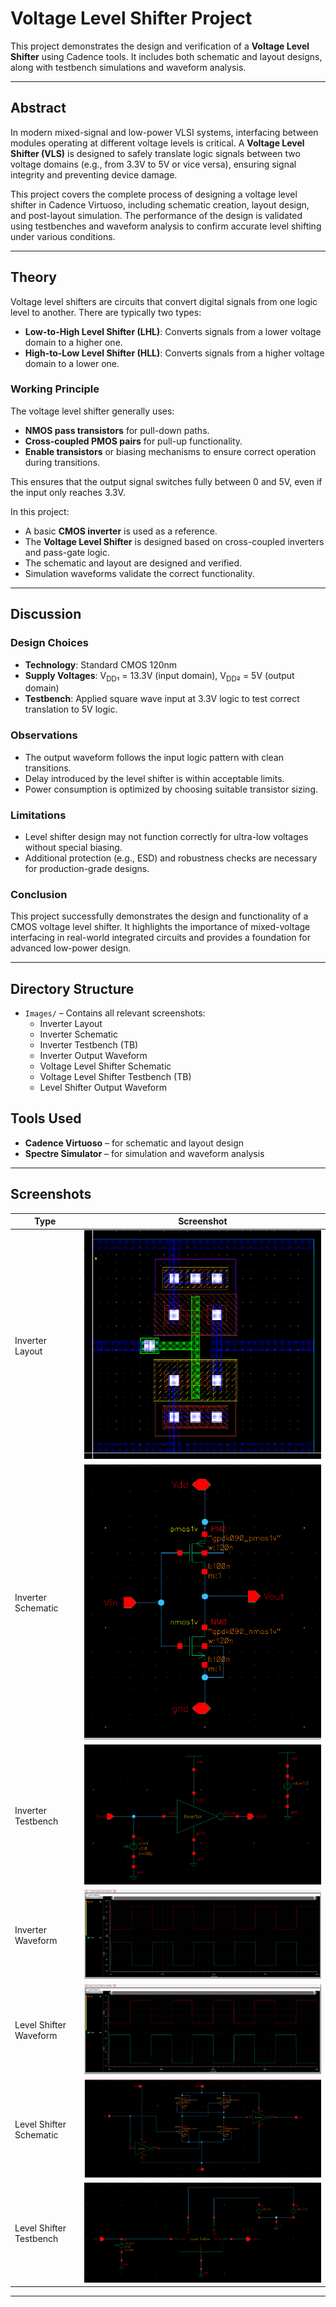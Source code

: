 # Voltage Level Shifter Project

This project demonstrates the design and verification of a **Voltage Level Shifter** using Cadence tools. It includes both schematic and layout designs, along with testbench simulations and waveform analysis.

---

## Abstract

In modern mixed-signal and low-power VLSI systems, interfacing between modules operating at different voltage levels is critical. A **Voltage Level Shifter (VLS)** is designed to safely translate logic signals between two voltage domains (e.g., from 3.3V to 5V or vice versa), ensuring signal integrity and preventing device damage.

This project covers the complete process of designing a voltage level shifter in Cadence Virtuoso, including schematic creation, layout design, and post-layout simulation. The performance of the design is validated using testbenches and waveform analysis to confirm accurate level shifting under various conditions.

---

## Theory

Voltage level shifters are circuits that convert digital signals from one logic level to another. There are typically two types:

- **Low-to-High Level Shifter (LHL)**: Converts signals from a lower voltage domain to a higher one.
- **High-to-Low Level Shifter (HLL)**: Converts signals from a higher voltage domain to a lower one.

### Working Principle

The voltage level shifter generally uses:
- **NMOS pass transistors** for pull-down paths.
- **Cross-coupled PMOS pairs** for pull-up functionality.
- **Enable transistors** or biasing mechanisms to ensure correct operation during transitions.

This ensures that the output signal switches fully between 0 and 5V, even if the input only reaches 3.3V.

In this project:
- A basic **CMOS inverter** is used as a reference.
- The **Voltage Level Shifter** is designed based on cross-coupled inverters and pass-gate logic.
- The schematic and layout are designed and verified.
- Simulation waveforms validate the correct functionality.

---

## Discussion

### Design Choices
- **Technology**: Standard CMOS 120nm
- **Supply Voltages**: V<sub>DD</sub>₁ = 13.3V (input domain), V<sub>DD</sub>₂ = 5V (output domain)
- **Testbench**: Applied square wave input at 3.3V logic to test correct translation to 5V logic.

### Observations
- The output waveform follows the input logic pattern with clean transitions.
- Delay introduced by the level shifter is within acceptable limits.
- Power consumption is optimized by choosing suitable transistor sizing.

### Limitations
- Level shifter design may not function correctly for ultra-low voltages without special biasing.
- Additional protection (e.g., ESD) and robustness checks are necessary for production-grade designs.

### Conclusion
This project successfully demonstrates the design and functionality of a CMOS voltage level shifter. It highlights the importance of mixed-voltage interfacing in real-world integrated circuits and provides a foundation for advanced low-power design.

---

## Directory Structure

- `Images/` – Contains all relevant screenshots:
  - Inverter Layout
  - Inverter Schematic
  - Inverter Testbench (TB)
  - Inverter Output Waveform
  - Voltage Level Shifter Schematic
  - Voltage Level Shifter Testbench (TB)
  - Level Shifter Output Waveform

## Tools Used

- **Cadence Virtuoso** – for schematic and layout design
- **Spectre Simulator** – for simulation and waveform analysis

---

## Screenshots

| Type                         | Screenshot |
|------------------------------|------------|
| Inverter Layout              | ![Inverter Layout](Images/Inverter%20Layout.png) |
| Inverter Schematic           | ![Inverter Schematic](Images/Inverter%20Schematic.png) |
| Inverter Testbench           | ![Inverter TB](Images/Inverter%20TB.png) |
| Inverter Waveform            | ![Invertor Waveform](Images/Invertor%20Waveform.png) |
| Level Shifter Waveform       | ![Level Shifter Waveform](Images/Level%20Shifter%20Waveform.png) |
| Level Shifter Schematic      | ![Voltage Level Shifter Schematic](Images/Voltage%20Level%20Shifter%20Schematic.png) |
| Level Shifter Testbench      | ![Voltage Level Shifter TB](Images/Voltage%20Level%20Shifter%20TB.png) |

---
